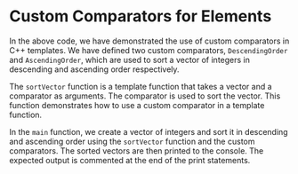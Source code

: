 # Custom Comparators for Elements
In the above code, we have demonstrated the use of custom comparators in C++ templates. We have defined two custom comparators, `DescendingOrder` and `AscendingOrder`, which are used to sort a vector of integers in descending and ascending order respectively.

The `sortVector` function is a template function that takes a vector and a comparator as arguments. The comparator is used to sort the vector. This function demonstrates how to use a custom comparator in a template function.

In the `main` function, we create a vector of integers and sort it in descending and ascending order using the `sortVector` function and the custom comparators. The sorted vectors are then printed to the console. The expected output is commented at the end of the print statements.